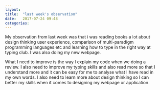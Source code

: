 ```yaml
---
layout: 
title:  "last week's observation"
date:   2017-07-24 09:48
categories: 
---
```


My observation from last week was that i was reading books a lot about 
design thinking user experience, comparison of multi-paradigm programming 
languages etc and learning how to type in the right way at typing club. 
I was also doing my new webpage. 

What I need to improve is the way I explain my code when we doing a review.
I also need to improve my typing skills and also read more so that I 
understand more and it can be easy for me to analyse what I have read in my
own words. I also need to learn more about design thinking so I can better 
my skills when it comes to designing my webpage or application.
